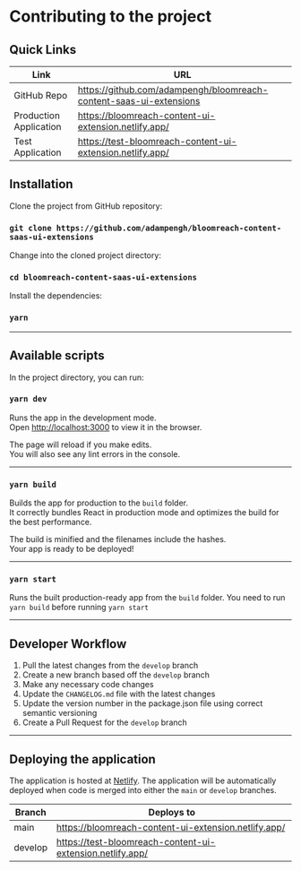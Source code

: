 # Contributing to the project

## Quick Links

| Link                            | URL                                                                 |
| ------------------------------- | ------------------------------------------------------------------- |
| GitHub Repo                     | https://github.com/adampengh/bloomreach-content-saas-ui-extensions  |
| Production Application          | https://bloomreach-content-ui-extension.netlify.app/                |
| Test Application                | https://test-bloomreach-content-ui-extension.netlify.app/           |


## Installation
Clone the project from GitHub repository:
### `git clone https://github.com/adampengh/bloomreach-content-saas-ui-extensions`

Change into the cloned project directory:
### `cd bloomreach-content-saas-ui-extensions`

Install the dependencies:
### `yarn`

---

## Available scripts

In the project directory, you can run:

### `yarn dev`

Runs the app in the development mode.<br>
Open <http://localhost:3000> to view it in the browser.

The page will reload if you make edits.<br>
You will also see any lint errors in the console.

---

### `yarn build`

Builds the app for production to the `build` folder.<br>
It correctly bundles React in production mode and optimizes the build for the best performance.

The build is minified and the filenames include the hashes.<br>
Your app is ready to be deployed!

---

### `yarn start`

Runs the built production-ready app from the `build` folder. You need to run `yarn build` before running `yarn start`

---

## Developer Workflow

1. Pull the latest changes from the `develop` branch
1. Create a new branch based off the `develop` branch
1. Make any necessary code changes
1. Update the `CHANGELOG.md` file with the latest changes
1. Update the version number in the package.json file using correct semantic versioning
1. Create a Pull Request for the `develop` branch

---

## Deploying the application

The application is hosted at [Netlify](https://www.netlify.com/). The application will be automatically deployed when code is merged into either the `main` or `develop` branches.

| Branch   | Deploys to                                                          |
| -------- | ------------------------------------------------------------------- |
| main     | https://bloomreach-content-ui-extension.netlify.app/                |
| develop  | https://test-bloomreach-content-ui-extension.netlify.app/           |

